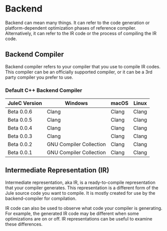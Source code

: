 # Backend

Backend can mean many things. It can refer to the code generation or platform-dependent optimization phases of reference compiler. Alternatively, it can refer to the IR code or the process of compiling the IR code.

## Backend Compiler

Backend compiler refers to your compiler that you use to compile IR codes. This compiler can be an officially supported compiler, or it can be a 3rd party compiler you prefer to use.

### Default C++ Backend Compiler

| JuleC Version | Windows                 | macOS | Linux |
| --------------|-------------------------|-------|-------|
| Beta 0.0.6    | Clang                   | Clang | Clang |
| Beta 0.0.5    | Clang                   | Clang | Clang |
| Beta 0.0.4    | Clang                   | Clang | Clang |
| Beta 0.0.3    | Clang                   | Clang | Clang |
| Beta 0.0.2    | GNU Compiler Collection | Clang | Clang |
| Beta 0.0.1    | GNU Compiler Collection | Clang | Clang |

## Intermediate Representation (IR)

Intermediate representation, aka IR, is a ready-to-compile representation that your compiler generates. This representation is a different form of the Jule source code you want to compile. It is mostly created for use by the backend-compiler for compilation.

IR code can also be used to observe what code your compiler is generating. For example, the generated IR code may be different when some optimizations are on or off. IR representations can be useful to examine these differences.
